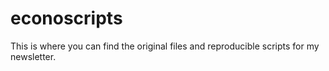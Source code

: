 # econoscripts
This is where you can find the original files  and reproducible scripts for my newsletter.
